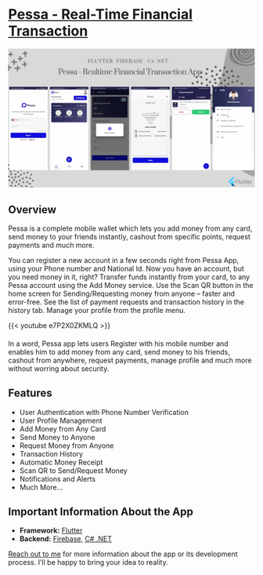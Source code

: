 # [Pessa - Real-Time Financial Transaction](https://portfolio.kaykobadreza.com/portfolio/pessa/)

![Pessa - Real-Time Financial Transaction](assets/Pessa-Banner.png)

## Overview
Pessa is a complete mobile wallet which lets you add money from any card, send money to your friends instantly, cashout from specific points, request payments and much more.     

You can register a new account in a few seconds right from Pessa App, using your Phone number and National Id. Now you have an account, but you need money in it, right? Transfer funds instantly from your card, to any Pessa account using the Add Money service. Use the Scan QR button in the home screen for Sending/Requesting money from anyone – faster and error-free. See the list of payment requests and transaction history in the history tab. Manage your profile from the profile menu.

{{< youtube e7P2X0ZKMLQ >}}  

####

In a word, Pessa app lets users Register with his mobile number and enables him to add money from any card, send money to his friends, cashout from anywhere, request payments, manage profile and much more without worring about security.


## Features
- User Authentication with Phone Number Verification     
- User Profile Management      
- Add Money from Any Card      
- Send Money to Anyone       
- Request Money from Anyone             
- Transaction History     
- Automatic Money Receipt          
- Scan QR to Send/Request Money     
- Notifications and Alerts             
- Much More...    

## Important Information About the App
- **Framework:** [Flutter](https://flutter.dev/)  
- **Backend:** [Firebase](https://firebase.google.com/), [C# .NET](https://docs.microsoft.com/en-us/dotnet/csharp/)         

[Reach out to me](https://kaykobadreza.com/) for more information about the app or its development process. I'll be happy to bring your idea to reality.   

